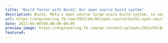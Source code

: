 ```yaml
---
title: 'Build faster with Buck2: Our open source build system'
description: Buck2, Meta’s open source large-scale build system, is now publicly available via the Buck2 website and the Buck2 GitHub repository.
url: https://engineering.fb.com/2023/04/06/open-source/buck2-open-source-large-scale-build-system/
date: 2023-04-06T00:00:00-00:00
preview_image: https://engineering.fb.com/wp-content/uploads/2023/03/Buck2-Hero.jpg
featured:
---
```

